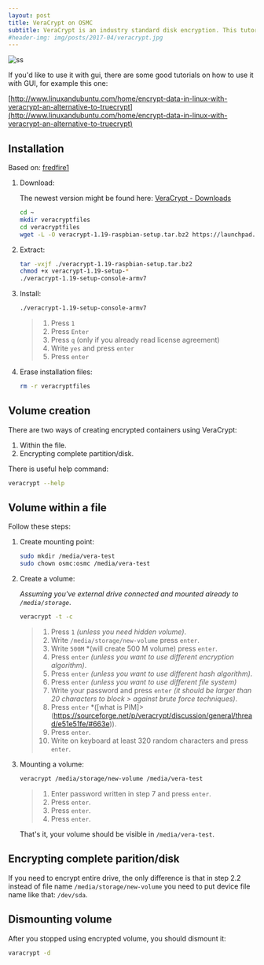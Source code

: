 ```yaml
---
layout: post
title: VeraCrypt on OSMC
subtitle: VeraCrypt is an industry standard disk encryption. This tutorial will focus on command line usage based on Raspberry 3 with OSMC distribution.
#header-img: img/posts/2017-04/veracrypt.jpg
---
```

![ss]({{site.url}}/img/posts/2017-04/veracrypt.jpg)

If you'd like to use it with gui, there are some good tutorials on how to use it with GUI, for example this one:

[http://www.linuxandubuntu.com/home/encrypt-data-in-linux-with-veracrypt-an-alternative-to-truecrypt](http://www.linuxandubuntu.com/home/encrypt-data-in-linux-with-veracrypt-an-alternative-to-truecrypt)

## Installation

Based on: [fredfire1](https://fredfire1.wordpress.com/2016/02/04/install-veracrypt-debianwindows/)

1. Download:

    The newest version might be found here: [VeraCrypt - Downloads](https://veracrypt.codeplex.com/wikipage?title=Downloads)

    ```bash
    cd ~
    mkdir veracryptfiles
    cd veracryptfiles
    wget -L -O veracrypt-1.19-raspbian-setup.tar.bz2 https://launchpad.net/veracrypt/trunk/1.19/+download/veracrypt-1.19-raspbian-setup.tar.bz2
    ```

2. Extract:

    ```bash
    tar -vxjf ./veracrypt-1.19-raspbian-setup.tar.bz2
    chmod +x veracrypt-1.19-setup-*
    ./veracrypt-1.19-setup-console-armv7
    ```

3. Install:

    ```bash
    ./veracrypt-1.19-setup-console-armv7
    ```

    > 1. Press `1`
    > 2. Press `Enter`
    > 3. Press `q` (only if you already read license agreement)
    > 4. Write `yes` and press `enter`
    > 5. Press `enter`

4. Erase installation files:

    ```bash
    rm -r veracryptfiles
    ```

## Volume creation

There are two ways of creating encrypted containers using VeraCrypt:

1. Within the file.
2. Encrypting complete partition/disk.

There is useful help command:

```bash
veracrypt --help
```

## Volume within a file

Follow these steps:

1. Create mounting point:

    ```bash
    sudo mkdir /media/vera-test
    sudo chown osmc:osmc /media/vera-test
    ```

2. Create a volume:

    *Assuming you've external drive connected and mounted already to `/media/storage`*.

    ```bash
    veracrypt -t -c
    ```

    > 1. Press `1` *(unless you need hidden volume)*.
    > 2. Write `/media/storage/new-volume` press `enter`.
    > 3. Write `500M` *(will create 500 M volume) press `enter`.
    > 4. Press `enter` *(unless you want to use different encryption algorithm)*.
    > 5. Press `enter` *(unless you want to use different hash algorithm)*.
    > 6. Press `enter` *(unless you want to use different file system)*
    > 7. Write your password and press `enter` *(it should be larger than 20 characters to block > against brute force techniques)*.
    > 8. Press `enter` *([what is PIM]> (https://sourceforge.net/p/veracrypt/discussion/general/thread/e51e51fe/#663e)).
    > 9. Press `enter`.
    > 10. Write on keyboard at least 320 random characters and press `enter`.

3. Mounting a volume:

    ```bash
    veracrypt /media/storage/new-volume /media/vera-test
    ```

    > 1. Enter password written in step 7 and press `enter`.
    > 2. Press `enter`.
    > 3. Press `enter`.
    > 4. Press `enter`.

    That's it, your volume should be visible in `/media/vera-test`.

## Encrypting complete parition/disk

If you need to encrypt entire drive, the only difference is that in step 2.2 instead of file name `/media/storage/new-volume` you need to put device file name like that: `/dev/sda`.

## Dismounting volume

After you stopped using encrypted volume, you should dismount it:

```bash
varacrypt -d
```